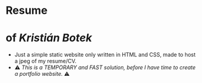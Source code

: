 # Resume
# of *Kristián Botek*
 - Just a simple static website only written in HTML and CSS, made to host a jpeg of my resume/CV.
 - ⚠️ *This is a TEMPORARY and FAST solution, before I have time to create a portfolio website.* ⚠️
